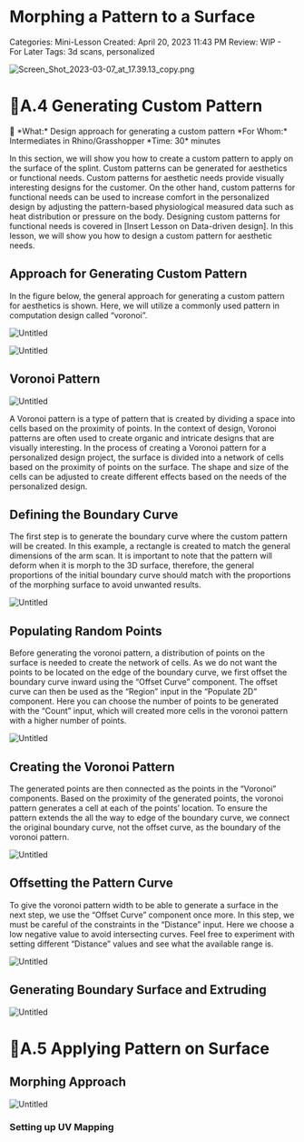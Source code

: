 # Morphing a Pattern to a Surface

Categories: Mini-Lesson
Created: April 20, 2023 11:43 PM
Review: WIP - For Later
Tags: 3d scans, personalized

![Screen_Shot_2023-03-07_at_17.39.13_copy.png](../Graduation%20Projects/Morphing%20a%20Pattern%20to%20a%20Surface/Screen_Shot_2023-03-07_at_17.39.13_copy.png)

# 📑A.4 Generating Custom Pattern

<aside>
📌 *What:*         Design approach for generating a custom pattern
*For Whom:* Intermediates in Rhino/Grasshopper
*Time:          30* minutes

</aside>

In this section, we will show you how to create a custom pattern to apply on the surface of the splint. Custom patterns can be generated for aesthetics or functional needs. Custom patterns for aesthetic needs provide visually interesting designs for the customer. On the other hand, custom patterns for functional needs can be used to increase comfort in the personalized design by adjusting the pattern-based physiological measured data such as heat distribution or pressure on the body. Designing custom patterns for functional needs is covered in [Insert Lesson on Data-driven design]. In this lesson, we will show you how to design a custom pattern for aesthetic needs.

## Approach for Generating Custom Pattern

In the figure below, the general approach for generating a custom pattern for aesthetics is shown. Here, we will utilize a commonly used pattern in computation design called “voronoi”.

![Untitled](../Graduation%20Projects/Design%20for%20Personalized%20Fit/Untitled%2035.png)

![Untitled](../Graduation%20Projects/Design%20for%20Personalized%20Fit/Untitled%2036.png)

## Voronoi Pattern

![Untitled](../Graduation%20Projects/Design%20for%20Personalized%20Fit/Untitled%2037.png)

A Voronoi pattern is a type of pattern that is created by dividing a space into cells based on the proximity of points. In the context of design, Voronoi patterns are often used to create organic and intricate designs that are visually interesting. In the process of creating a Voronoi pattern for a personalized design project, the surface is divided into a network of cells based on the proximity of points on the surface. The shape and size of the cells can be adjusted to create different effects based on the needs of the personalized design.

## Defining the Boundary Curve

The first step is to generate the boundary curve where the custom pattern will be created. In this example, a rectangle is created to match the general dimensions of the arm scan. It is important to note that the pattern will deform when it is morph to the 3D surface, therefore, the general proportions of the initial boundary curve should match with the proportions of the morphing surface to avoid unwanted results.

![Untitled](../Graduation%20Projects/Design%20for%20Personalized%20Fit/Untitled%2038.png)

## Populating Random Points

Before generating the voronoi pattern, a distribution of points on the surface is needed to create the network of cells. As we do not want the points to be located on the edge of the boundary curve, we first offset the boundary curve inward using the “Offset Curve” component. The offset curve can then be used as the “Region” input in the “Populate 2D” component. Here you can choose the number of points to be generated with the “Count” input, which will created more cells in the voronoi pattern with a higher number of points. 

![Untitled](../Graduation%20Projects/Design%20for%20Personalized%20Fit/Untitled%2039.png)

## Creating the Voronoi Pattern

The generated points are then connected as the points in the “Voronoi” components. Based on the proximity of the generated points, the voronoi pattern generates a cell at each of the points’ location. To ensure the pattern extends the all the way to edge of the boundary curve, we connect the original boundary curve, not the offset curve, as the boundary of the voronoi pattern.

![Untitled](../Graduation%20Projects/Design%20for%20Personalized%20Fit/Untitled%2040.png)

## Offsetting the Pattern Curve

To give the voronoi pattern width to be able to generate a surface in the next step, we use the “Offset Curve” component once more. In this step, we must be careful of the constraints in the “Distance” input. Here we choose a low negative value to avoid intersecting curves. Feel free to experiment with setting different “Distance” values and see what the available range is.

![Untitled](../Graduation%20Projects/Design%20for%20Personalized%20Fit/Untitled%2041.png)

## Generating Boundary Surface and Extruding

![Untitled](../Graduation%20Projects/Design%20for%20Personalized%20Fit/Untitled%2042.png)

# 📑A.5 Applying Pattern on Surface

## Morphing Approach

![Untitled](../Graduation%20Projects/Design%20for%20Personalized%20Fit/Untitled%2043.png)

### Setting up UV Mapping